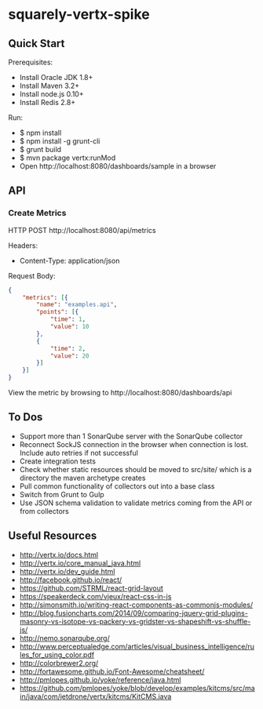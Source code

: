 # squarely-vertx-spike

## Quick Start

Prerequisites:
  * Install Oracle JDK 1.8+
  * Install Maven 3.2+
  * Install node.js 0.10+
  * Install Redis 2.8+

Run:
  * $ npm install
  * $ npm install -g grunt-cli
  * $ grunt build
  * $ mvn package vertx:runMod
  * Open http://localhost:8080/dashboards/sample in a browser

## API

### Create Metrics

HTTP POST http://localhost:8080/api/metrics

Headers:
  * Content-Type: application/json

Request Body:

``` json
{
    "metrics": [{
        "name": "examples.api",
        "points": [{
            "time": 1,
            "value": 10
        },
        {
            "time": 2,
            "value": 20
        }]
    }]
}
```

View the metric by browsing to http://localhost:8080/dashboards/api

## To Dos
  * Support more than 1 SonarQube server with the SonarQube collector
  * Reconnect SockJS connection in the browser when connection is lost.  Include auto retries if not successful
  * Create integration tests
  * Check whether static resources should be moved to src/site/ which is a directory the maven archetype creates
  * Pull common functionality of collectors out into a base class
  * Switch from Grunt to Gulp
  * Use JSON schema validation to validate metrics coming from the API or from collectors

## Useful Resources
  * http://vertx.io/docs.html
  * http://vertx.io/core_manual_java.html
  * http://vertx.io/dev_guide.html
  * http://facebook.github.io/react/
  * https://github.com/STRML/react-grid-layout
  * https://speakerdeck.com/vjeux/react-css-in-js
  * http://simonsmith.io/writing-react-components-as-commonjs-modules/
  * http://blog.fusioncharts.com/2014/09/comparing-jquery-grid-plugins-masonry-vs-isotope-vs-packery-vs-gridster-vs-shapeshift-vs-shuffle-js/
  * http://nemo.sonarqube.org/
  * http://www.perceptualedge.com/articles/visual_business_intelligence/rules_for_using_color.pdf
  * http://colorbrewer2.org/
  * http://fortawesome.github.io/Font-Awesome/cheatsheet/
  * http://pmlopes.github.io/yoke/reference/java.html
  * https://github.com/pmlopes/yoke/blob/develop/examples/kitcms/src/main/java/com/jetdrone/vertx/kitcms/KitCMS.java